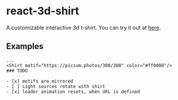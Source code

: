# react-3d-shirt

A customizable interactive 3d t-shirt. You can try it out at [here](https://zebreus.github.io/react-3d-shirt/?story=shirt--with-motif).

## Examples

```typescriptreact
...
<Shirt motif="https://picsum.photos/300/300" color="#ff0000"/>
### TODO

- [x] motifs are mirrored
- [ ] Light sources rotate with shirt
- [x] loader animation resets, when URL is defined
